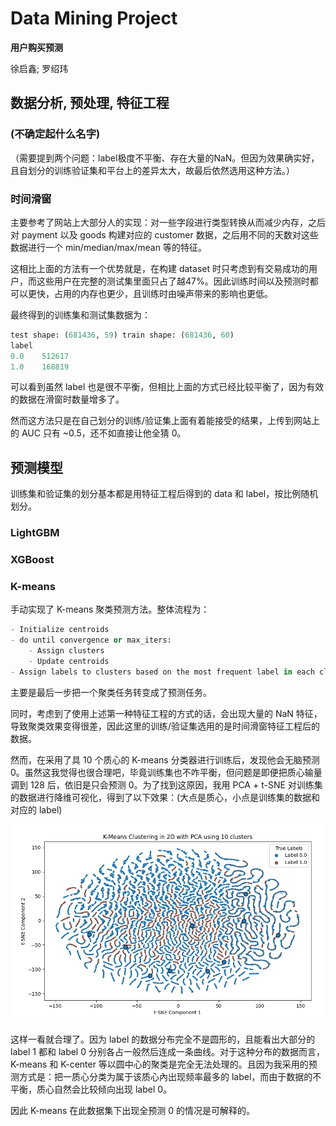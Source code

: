 # Data Mining Project

**用户购买预测**

徐启鑫; 罗绍玮

## 数据分析, 预处理, 特征工程



### (不确定起什么名字)

（需要提到两个问题：label极度不平衡、存在大量的NaN。但因为效果确实好，且自划分的训练验证集和平台上的差异太大，故最后依然选用这种方法。）

### 时间滑窗

主要参考了网站上大部分人的实现：对一些字段进行类型转换从而减少内存，之后对 payment 以及 goods 构建对应的 customer 数据，之后用不同的天数对这些数据进行一个 min/median/max/mean 等的特征。

这相比上面的方法有一个优势就是，在构建 dataset 时只考虑到有交易成功的用户，而这些用户在完整的测试集里面只占了越47%。因此训练时间以及预测时都可以更快，占用的内存也更少，且训练时由噪声带来的影响也更低。

最终得到的训练集和测试集数据为：

```py
test shape: (681436, 59) train shape: (681436, 60)
label
0.0    512617
1.0    168819
```

可以看到虽然 label 也是很不平衡，但相比上面的方式已经比较平衡了，因为有效的数据在滑窗时数量增多了。

然而这方法只是在自己划分的训练/验证集上面有着能接受的结果，上传到网站上的 AUC 只有 ~0.5，还不如直接让他全猜 0。

## 预测模型

训练集和验证集的划分基本都是用特征工程后得到的 data 和 label，按比例随机划分。

### LightGBM

### XGBoost

### K-means

手动实现了 K-means 聚类预测方法。整体流程为：
```py
- Initialize centroids
- do until convergence or max_iters:
    - Assign clusters
    - Update centroids
- Assign labels to clusters based on the most frequent label in each cluster
```

主要是最后一步把一个聚类任务转变成了预测任务。

同时，考虑到了使用上述第一种特征工程的方式的话，会出现大量的 NaN 特征，导致聚类效果变得很差，因此这里的训练/验证集选用的是时间滑窗特征工程后的数据。

然而，在采用了具 10 个质心的 K-means 分类器进行训练后，发现他会无脑预测 0。虽然这我觉得也很合理吧，毕竟训练集也不咋平衡，但问题是即便把质心输量调到 128 后，依旧是只会预测 0。为了找到这原因，我用 PCA + t-SNE 对训练集的数据进行降维可视化，得到了以下效果：(大点是质心，小点是训练集的数据和对应的 label)

<img src="./pic/K-means.png" style="zoom:80%;" />

这样一看就合理了。因为 label 的数据分布完全不是圆形的，且能看出大部分的 label 1 都和 label 0 分别各占一般然后连成一条曲线。对于这种分布的数据而言，K-means 和 K-center 等以圆中心的聚类是完全无法处理的。且因为我采用的预测方式是：把一质心分类为属于该质心內出现频率最多的 label，而由于数据的不平衡，质心自然会比较倾向出现 label 0。

因此 K-means 在此数据集下出现全预测 0 的情况是可解释的。
